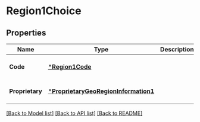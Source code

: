 # Region1Choice

## Properties
Name | Type | Description | Notes
------------ | ------------- | ------------- | -------------
**Code** | [***Region1Code**](Region1Code.md) |  | [optional] [default to null]
**Proprietary** | [***ProprietaryGeoRegionInformation1**](ProprietaryGeoRegionInformation1.md) |  | [optional] [default to null]

[[Back to Model list]](../README.md#documentation-for-models) [[Back to API list]](../README.md#documentation-for-api-endpoints) [[Back to README]](../README.md)

